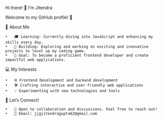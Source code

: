 Hi there! 👋 I’m Jitendra

Welcome to my GitHub profile! 🚀

🌱 About Me

	•	🎓 Learning: Currently diving into JavaScript and enhancing my skills every day.
	•	🔨 Building: Exploring and working on exciting and innovative projects to level up my coding game.
	•	🎯 Goal: To become a proficient frontend developer and create impactful web applications.

💻 My Interests

	•	🌐 Frontend Development and backend development
	•	🛠️ Crafting interactive and user-friendly web applications
	•	💡 Experimenting with new technologies and tools

🔗 Let’s Connect!

	•	💬 Open to collaboration and discussions. Feel free to reach out!
	•	📧 Email: jjgjitendragupta62@gmail.com

<!---
WebWeaver-viv/WebWeaver-viv is a ✨ special ✨ repository because its `README.md` (this file) appears on your GitHub profile.
You can click the Preview link to take a look at your changes.
--->
